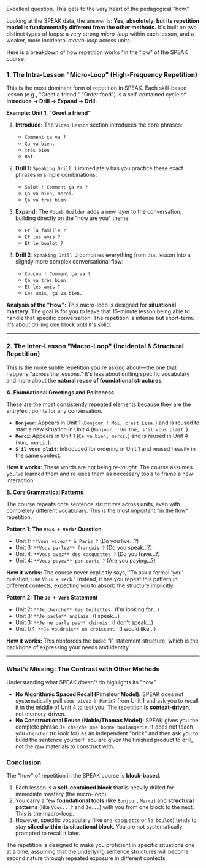 Excellent question. This gets to the very heart of the pedagogical "how."

Looking at the SPEAK data, the answer is: **Yes, absolutely, but its repetition model is fundamentally different from the other methods.** It's built on two distinct types of loops: a very strong *micro-loop* within each lesson, and a weaker, more incidental *macro-loop* across units.

Here is a breakdown of how repetition works "in the flow" of the SPEAK course.

### 1. The Intra-Lesson "Micro-Loop" (High-Frequency Repetition)

This is the most dominant form of repetition in SPEAK. Each skill-based lesson (e.g., "Greet a friend," "Order food") is a self-contained cycle of **Introduce -> Drill -> Expand -> Drill.**

**Example: Unit 1, "Greet a friend"**

1. **Introduce:** The `Video Lesson` section introduces the core phrases:
    * `Comment ça va ?`
    * `Ça va bien.`
    * `très bien`
    * `Bof.`

2. **Drill 1:** `Speaking Drill 1` immediately has you practice these exact phrases in simple combinations:
    * `Salut ! Comment ça va ?`
    * `Ça va bien, merci.`
    * `Ça va très bien.`

3. **Expand:** The `Vocab Builder` adds a new layer to the conversation, building directly on the "how are you" theme:
    * `Et la famille ?`
    * `Et les amis ?`
    * `Et le boulot ?`

4. **Drill 2:** `Speaking Drill 2` combines everything from that lesson into a slightly more complex conversational flow:
    * `Coucou ! Comment ça va ?`
    * `Ça va très bien.`
    * `Et les amis ?`
    * `Les amis, ça va bien.`

**Analysis of the "How":**
This micro-loop is designed for **situational mastery**. The goal is for you to leave that 15-minute lesson being able to handle that specific conversation. The repetition is intense but short-term. It's about drilling one block until it's solid.

---

### 2. The Inter-Lesson "Macro-Loop" (Incidental & Structural Repetition)

This is the more subtle repetition you're asking about—the one that happens "across the lessons." It's less about drilling specific vocabulary and more about the **natural reuse of foundational structures**.

**A. Foundational Greetings and Politeness**

These are the most consistently repeated elements because they are the entry/exit points for any conversation.

* **`Bonjour`**: Appears in Unit 1 (`Bonjour ! Moi, c'est Lisa.`) and is reused to start a new situation in Unit 4 (`Bonjour ! Un thé, s'il vous plaît.`).
* **`Merci`**: Appears in Unit 1 (`Ça va bien, merci.`) and is reused in Unit 4 (`Non, merci.`).
* **`S'il vous plaît`**: Introduced for ordering in Unit 1 and reused heavily in the same context.

**How it works:** These words are not being *re-taught*. The course assumes you've learned them and re-uses them as necessary tools to frame a new interaction.

**B. Core Grammatical Patterns**

The course repeats core sentence *structures* across units, even with completely different vocabulary. This is the most important "in the flow" repetition.

**Pattern 1: The `Vous + Verb?` Question**

* Unit 1: `**Vous vivez** à Paris ?` (Do you live...?)
* Unit 3: `**Vous parlez** français ?` (Do you speak...?)
* Unit 4: `**Vous avez** des casquettes ?` (Do you have...?)
* Unit 4: `**Vous payez** par carte ?` (Are you paying...?)

**How it works:** The course never explicitly says, "To ask a formal 'you' question, use `Vous + verb`." Instead, it has you repeat this pattern in different contexts, expecting you to absorb the structure implicitly.

**Pattern 2: The `Je + Verb` Statement**

* Unit 2: `**Je cherche** les toilettes.` (I'm looking for...)
* Unit 3: `**Je parle** anglais.` (I speak...)
* Unit 3: `**Je ne parle pas** chinois.` (I don't speak...)
* Unit 1/4: `**Je voudrais** un croissant.` (I would like...)

**How it works:** This reinforces the basic "I" statement structure, which is the backbone of expressing your needs and identity.

---

### What's Missing: The Contrast with Other Methods

Understanding what SPEAK *doesn't* do highlights its "how."

* **No Algorithmic Spaced Recall (Pimsleur Model):** SPEAK does not systematically pull `Vous vivez à Paris?` from Unit 1 and ask you to recall it in the middle of Unit 4 to test you. The repetition is **context-driven**, not memory-driven.
* **No Constructional Reuse (Noble/Thomas Model):** SPEAK gives you the complete phrase `Je cherche une bonne boulangerie`. It does not teach you `chercher` (to look for) as an independent "brick" and then ask you to build the sentence yourself. You are given the finished product to drill, not the raw materials to construct with.

### Conclusion

The "how" of repetition in the SPEAK course is **block-based**.

1. Each lesson is a **self-contained block** that is heavily drilled for immediate mastery (the micro-loop).
2. You carry a few **foundational tools** (like `Bonjour`, `Merci`) and **structural patterns** (like `Vous...?` and `Je...`) with you from one block to the next. This is the macro-loop.
3. However, specific vocabulary (like `une casquette` or `le boulot`) tends to stay **siloed within its situational block**. You are not systematically prompted to recall it later.

The repetition is designed to make you proficient in specific situations one at a time, assuming that the underlying sentence structures will become second nature through repeated exposure in different contexts.
